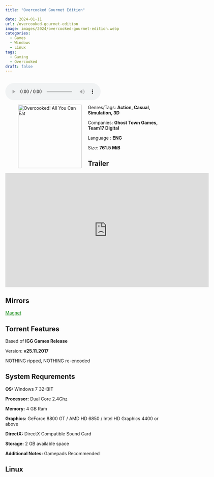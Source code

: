 ```yaml
---
title: "Overcooked Gourmet Edition"

date: 2024-01-11
url: /overcooked-gourmet-edition
image: images/2024/overcooked-gourmet-edition.webp
categories:
  - Games
  - Windows
  - Linux
tags:
  - Gaming
  - Overcooked
draft: false
---
```

##

<style>
  body.dark-mode,
  body.dark-mode main * {
    background: url('/images/2024/overcooked-gourmet-edition2.webp') center center fixed no-repeat;
    background-size: 100% 100%;
    background-size: cover;
    color: #f5f5f5;
  }
</style>
<script>
    document.addEventListener('DOMContentLoaded', function () {
        var body = document.body;
        var switcher = document.querySelector('.js-toggle');
                body.classList.add('dark-mode');
                // Save user preference in storage
                localStorage.setItem('darkMode', 'true');
            
        });
</script>

<audio controls autoplay>
  <source src="/audio/overcooked-gourmet-edition.mp3" type="audio/mp3">
  Your browser does not support the audio tag.
</audio>

<figure style="float: left; margin-right: 20px;">
  <img src="/images/2024/overcooked-gourmet-edition.webp" alt="Overcooked! All You Can Eat" style="width: 200px;">
</figure>

Genres/Tags: **Action, Casual, Simulation, 3D**

Companies: **Ghost Town Games, Team17 Digital**

Language : **ENG**

Size: **761.5 MiB**

## Trailer
<iframe width="640" height="360" src="https://www.youtube.com/embed/4zXCeg3JoJs" title="Overcooked - Gourmet Edition Launch Trailer" frameborder="0" allow="accelerometer; autoplay; clipboard-write; encrypted-media; gyroscope; picture-in-picture; web-share" allowfullscreen></iframe>

## Mirrors
<a href="magnet:?xt=urn:btih:YEBV45CA35OU4W7I6XFKV7GK3GRJ37A3&dn=Overcooked%20Gourmet%20Edition" style="color: green;">Magnet</a>

## Torrent Features
Based of **IGG Games Release**

Version: **v25.11.2017**

NOTHING ripped, NOTHING re-encoded

## System Requrements
**OS:** Windows 7 32-BIT

**Processor:** Dual Core 2.4Ghz

**Memory:** 4 GB Ram

**Graphics:** GeForce 8800 GT / AMD HD 6850 / Intel HD Graphics 4400 or above

**DirectX:** DirectX Compatible Sound Card

**Storage:** 2 GB available space

**Additional Notes:** Gamepads Recommended

## Linux
